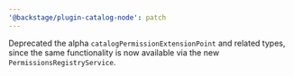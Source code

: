 ```yaml
---
'@backstage/plugin-catalog-node': patch
---
```


Deprecated the alpha `catalogPermissionExtensionPoint` and related types, since the same functionality is now available via the new `PermissionsRegistryService`.
